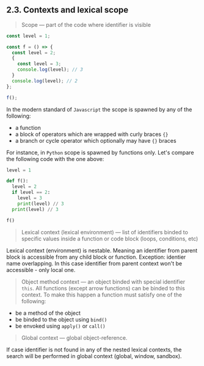 ## 2.3. Contexts and lexical scope

> Scope — part of the code where identifier is visible

```js
const level = 1;

const f = () => {
  const level = 2;
  {
    const level = 3;
    console.log(level); // 3
  }
  console.log(level); // 2
};

f();
```

In the modern standard of `Javascript` the scope is spawned by any of the following:

- a function
- a block of operators which are wrapped with curly braces `{}`
- a branch or cycle operator which optionally may have `{}` braces

For instance, in `Python` scope is spawned by functions only. Let's compare the following code with the one above:

```py
level = 1

def f():
  level = 2
  if level == 2:
    level = 3
    print(level) // 3
  print(level) // 3

f()
```

> Lexical context (lexical environment) — list of identifiers binded to specific values inside a function or code block (loops, conditions, etc)

Lexical context (environment) is nestable. Meaning an identifier from parent block is accessible from any child block or function. Exception: identier name overlapping. In this case identifier from parent context won't be accessible - only local one.

> Object method context — an object binded with special identifier `this`. All functions (except arrow functions) can be binded to this context. To make this happen a function must satisfy one of the following:

- be a method of the object
- be binded to the object using `bind()`
- be envoked using `apply()` or `call()`

> Global context — global object-reference.

If case identifier is not found in any of the nested lexical contexts, the search will be performed in global context (global, window, sandbox).
